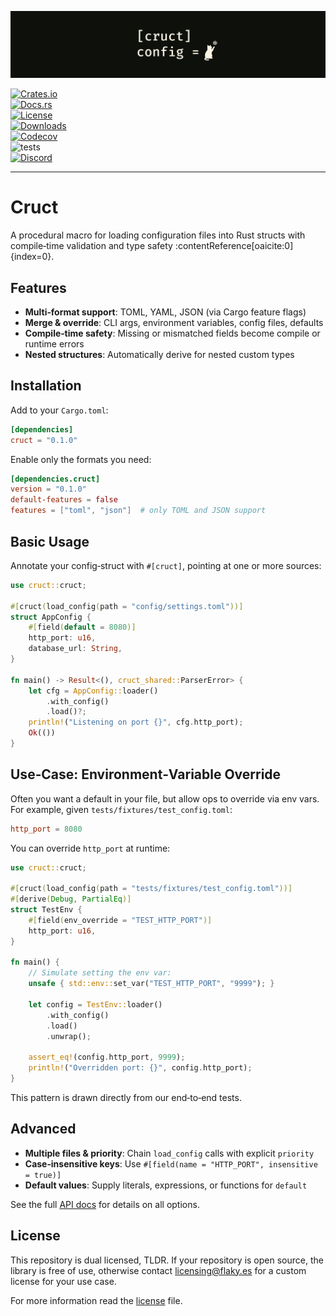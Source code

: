 ![cruct-readme](./.github/cruct_banner.png)

[![Crates.io](https://badges.ws/crates/v/cruct)](https://crates.io/crates/cruct)  
[![Docs.rs](https://badges.ws/crates/docs/cruct)](https://docs.rs/cruct)  
[![License](https://badges.ws/crates/l/cruct)](https://docs.rs/cruct)  
[![Downloads](https://badges.ws/crates/dt/cruct)](https://crates.io/crates/cruct)  
[![Codecov](https://img.shields.io/codecov/c/github/FlakySL/cruct)](https://app.codecov.io/gh/FlakySL/cruct)  
![tests](https://github.com/FlakySL/cruct/actions/workflows/overall-coverage.yml/badge.svg)  
[![Discord](https://badges.ws/discord/online/1344769456731197450)](https://discord.gg/AJWFyps23a)

---

# Cruct

A procedural macro for loading configuration files into Rust structs with compile‑time validation and type safety :contentReference[oaicite:0]{index=0}.

## Features

- **Multi‑format support**: TOML, YAML, JSON (via Cargo feature flags)
- **Merge & override**: CLI args, environment variables, config files, defaults
- **Compile‑time safety**: Missing or mismatched fields become compile or runtime errors
- **Nested structures**: Automatically derive for nested custom types

## Installation

Add to your `Cargo.toml`:

```toml
[dependencies]
cruct = "0.1.0"
````

Enable only the formats you need:

```toml
[dependencies.cruct]
version = "0.1.0"
default-features = false
features = ["toml", "json"]  # only TOML and JSON support
```

## Basic Usage

Annotate your config‐struct with `#[cruct]`, pointing at one or more sources:

```rust
use cruct::cruct;

#[cruct(load_config(path = "config/settings.toml"))]
struct AppConfig {
    #[field(default = 8080)]
    http_port: u16,
    database_url: String,
}

fn main() -> Result<(), cruct_shared::ParserError> {
    let cfg = AppConfig::loader()
        .with_config()
        .load()?;
    println!("Listening on port {}", cfg.http_port);
    Ok(())
}
```

## Use‑Case: Environment‑Variable Override

Often you want a default in your file, but allow ops to override via env vars. For example, given `tests/fixtures/test_config.toml`:

```toml
http_port = 8080
```

You can override `http_port` at runtime:

```rust
use cruct::cruct;

#[cruct(load_config(path = "tests/fixtures/test_config.toml"))]
#[derive(Debug, PartialEq)]
struct TestEnv {
    #[field(env_override = "TEST_HTTP_PORT")]
    http_port: u16,
}

fn main() {
    // Simulate setting the env var:
    unsafe { std::env::set_var("TEST_HTTP_PORT", "9999"); }

    let config = TestEnv::loader()
        .with_config()
        .load()
        .unwrap();

    assert_eq!(config.http_port, 9999);
    println!("Overridden port: {}", config.http_port);
}
```

This pattern is drawn directly from our end‑to‑end tests.

## Advanced

* **Multiple files & priority**: Chain `load_config` calls with explicit `priority`
* **Case‑insensitive keys**: Use `#[field(name = "HTTP_PORT", insensitive = true)]`
* **Default values**: Supply literals, expressions, or functions for `default`

See the full [API docs](https://docs.rs/cruct) for details on all options.

## License

This repository is dual licensed, TLDR. If your repository is open source, the library
is free of use, otherwise contact [licensing@flaky.es](mailto:licensing@flaky.es) for a custom license for your
use case.

For more information read the [license](./LICENSE) file.
